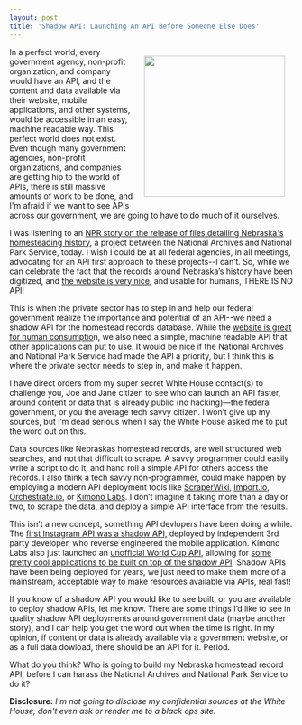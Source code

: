 ```yaml
---
layout: post
title: 'Shadow API: Launching An API Before Someone Else Does'
---
```

<p><img style="padding: 15px;" src="https://s3.amazonaws.com/kinlane-productions/kin-aud-shadow.jpg" alt="" width="250" align="right" /></p>
<p>In a perfect world, every government agency, non-profit organization, and company would have an API, and the content and data available via their website, mobile applications, and other systems, would be accessible in an easy, machine readable way. This perfect world does not exist. Even though many government agencies, non-profit organizations, and companies are getting hip to the world of APIs, there is still massive amounts of work to be done, and I'm afraid if we want to see APIs across our government, we are going to have to do much of it ourselves.</p>
<p>I was listening to an <a href="http://www.npr.org/2014/07/02/327797193/digital-homestead-records-reopen-a-crucial-chapter-of-u-s-history">NPR story on the release of files detailing Nebraska's homesteading history</a>, a project between the National Archives and National Park Service, today. I wish I could be at all federal agencies, in all meetings, advocating for an API first approach to these projects--I can&rsquo;t. So, while we can celebrate the fact that the records around Nebraska&rsquo;s history have been digitized, and <a href="http://cdrh.unl.edu/homestead/">the website is very nice</a>, and usable for humans, THERE IS NO API!</p>
<p>This is when the private sector has to step in and help our federal government realize the importance and potential of an API--we need a shadow API for the homestead records database. While the <a href="http://cdrh.unl.edu/homestead/">website is great for human consumptio</a>n, we also need a simple, machine readable API that other applications can put to use. It would be nice if the National Archives and National Park Service had made the API a priority, but I think this is where the private sector needs to step in, and make it happen.</p>
<p>I have direct orders from my super secret White House contact(s) to challenge you, Joe and Jane citizen to see who can launch an API faster, around content or data that is already public (no hacking)&mdash;the federal government, or you the average tech savvy citizen. I won&rsquo;t give up my sources, but I&rsquo;m dead serious when I say the White House asked me to put the word out on this.</p>
<p>Data sources like Nebraskas homestead records, are well structured web searches, and not that difficult to scrape. A savvy programmer could easily write a script to do it, and hand roll a simple API for others access the records. I also think a tech savvy non-programmer, could make happen by employing a modern API deployment tools like <a href="http://bit.ly/1iZ9EQ6">ScraperWiki</a>, <a href="http://bit.ly/1pKwOg9">Import.io</a>, <a href="http://bit.ly/1wWkDwH">Orchestrate.io</a>, or <a href="https://www.kimonolabs.com/">Kimono Labs</a>. I don&rsquo;t imagine it taking more than a day or two, to scrape the data, and deploy a simple API interface from the results.</p>
<p>This isn&rsquo;t a new concept, something API devlopers have been doing a while. The <a href="http://www.programmableweb.com/news/full-featured-unpublished-instagram-api/2010/12/15">first Instagram API was a shadow API,</a> deployed by independent 3rd party developer, who reverse engineered the mobile application. Kimono Labs also just launched an <a href="http://www.kimonolabs.com/worldcup/explorer">unofficial World Cup API</a>, allowing for <a href="http://webkite.com/world-cup/">some pretty cool applications to be built on top of the shadow API</a>. Shadow APIs have been being deployed for years, we just need to make them more of a mainstream, acceptable way to make resources available via APIs, real fast!</p>
<p>If you know of a shadow API you would like to see built, or you are available to deploy shadow APIs, let me know. There are some things I&rsquo;d like to see in quality shadow API deployments around government data (maybe another story), and I can help you get the word out when the time is right. In my opinion, if content or data is already available via a government website, or as a full data dowload, there should be an API for it. Period.</p>
<p>What do you think? Who is going to build my Nebraska homestead record API, before I can harass the National Archives and National Park Service to do it?</p>
<p><strong>Disclosure:</strong> <em>I'm not going to disclose my confidential sources at the White House, don't even ask or render me to a black ops site.</em></p>